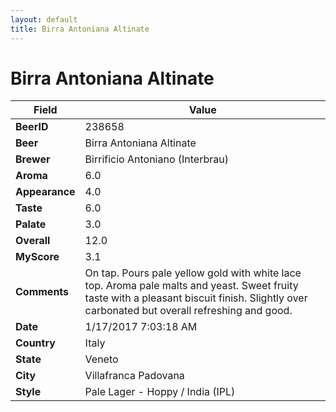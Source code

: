 ```yaml
---
layout: default
title: Birra Antoniana Altinate
---
```


# Birra Antoniana Altinate

| Field         | Value     |
|---------------|-----------|
| **BeerID** | 238658 |
| **Beer** | Birra Antoniana Altinate |
| **Brewer** | Birrificio Antoniano (Interbrau) |
| **Aroma** | 6.0 |
| **Appearance** | 4.0 |
| **Taste** | 6.0 |
| **Palate** | 3.0 |
| **Overall** | 12.0 |
| **MyScore** | 3.1 |
| **Comments** | On tap. Pours pale yellow gold with white lace top. Aroma pale malts and yeast. Sweet fruity taste with a pleasant biscuit finish. Slightly over carbonated but overall refreshing and good. |
| **Date** | 1/17/2017 7:03:18 AM |
| **Country** | Italy |
| **State** | Veneto |
| **City** | Villafranca Padovana |
| **Style** | Pale Lager - Hoppy / India (IPL) |
